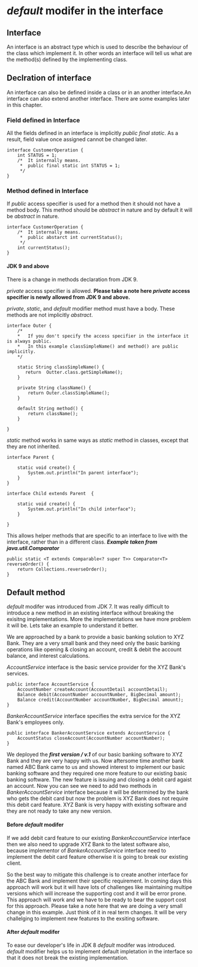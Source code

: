 # _default_ modifer in the interface
## Interface

An interface is an abstract type which is used to describe the behaviour of the class which implement it. In other words an interface will tell us what are the method(s) defined by the implementing class. 

## Declration of interface
An interface can also be defined inside a class or in an another interface.An interface can also extend another interface. There are some examples later in this chapter. 

### Field defined in Interface

All the fields defined in an interface is implicitly *public final static*. As a result, field value once assigned cannot be changed later. 
 
```
interface CustomerOperation {
    int STATUS = 1; 
    /*  It internally means. 
     *  public final static int STATUS = 1; 
     */
}
```
### Method defined in Interface

If *public* access specifier is used for a method then it should not have a method body.  This method should be *abstract* in nature and by default it will be *abstract* in nature. 

```
interface CustomerOperation {
    /*  It internally means. 
     *  public abstarct int currentStatus(); 
     */
    int currentStatus();
}
```

#### JDK 9 and above 
There is a change in methods declaration from JDK 9. 

*private* access specifier is allowed. **Please take a note here *private* access specifier is newly allowed from JDK 9 and above.** 

*private*, *static*, and *default* modifier method must have a body. These methods are not implicitly *abstract*.

```
interface Outer {
    /*  
    *   If you don't specify the access specifier in the interface it is always public.
    *   In this example classSimpleName() and method() are public implicitly. 
    */

    static String classSimpleName() {
       return  Outter.class.getSimpleName();
    }

    private String className() {
        return Outer.classSimpleName();
    }

    default String method() {
        return className();
    }

}
```
*static* method works in same ways as *static* method in classes, except that they are not inherited. 

```
interface Parent {
    
    static void create() {
        System.out.println("In parent interface");
    }
}
```
```
interface Child extends Parent  {

    static void create() {
        System.out.println("In child interface");
    }

}
```
This allows helper methods that are specific to an interface to live with the interface, rather than in a different class.
___Example taken from ***java.util.Comparator***___

```
public static <T extends Comparable<? super T>> Comparator<T> reverseOrder() {
    return Collections.reverseOrder();
}
 ```   

## Default method
*default* modifer was introduced from JDK 7. It was really difficult to introduce a new method in an existing interface without breaking the exisitng implementations. More the implementations we have more problem it will be.  Lets take an example to understand it better. 

We are approached by a bank to provide a basic banking solution to XYZ Bank. They are a very small bank and they need only the basic banking operations like opening & closing an account, credit & debit the account balance, and interest calculations.  

_AccountService_ interface is the basic service provider for the XYZ Bank's services. 
```
public interface AccountService {
    AccountNumber createAccount(AccountDetail accountDetail); 
    Balance debit(AccountNumber accountNumber, BigDecimal amount);
    Balance credit(AccountNumber accountNumber, BigDecimal amount);
}
```
_BankerAccountService_ interface  specifies the extra service for the XYZ Bank's employees only.
```
public interface BankerAccountService extends AccountService {
    AccountStatus closeAccount(AccountNumber accountNumber); 
}
```
We deployed the ***first version / v.1*** of our basic banking software to XYZ Bank and they are very happy with us. 
Now aftersome time another bank named ABC Bank came to us and showed interest to implement our basic banking software and they required one more feature to our existing basic banking software. 
The new feature is issuing and closing a debit card agaist an account. Now you can see we need to add two methods in _BankerAccountService_ interface because it will be determined by the bank who gets the debit card but now the problem is XYZ Bank does not require this debit card feature. XYZ Bank is very happy with existing software and they are not ready to take any new version. 

#### Before _default_ modifer 
If we add debit card feature to our existing _BankerAccountService_ interface then we also need to upgrade XYZ Bank to the latest software also, because implementor of _BankerAccountService_ interface need to implement the debit card feature otherwise it is going to break our existing client. 

So the best way to mitigate this challenge is to create another interface for the ABC Bank and implement their specific requirement. In coming days this approach will work but it will have lots of challenges like maintaining multipe versions which will increase the supporting cost and it will be error prone. 
This approach will work and we have to be ready to bear the support cost for this approach. 
Please take a note here that we are doing a very small change in this example. Just think of it in real term changes. It will be very challelging to implement new features to the exsiting software. 

#### After _default_ modifer 
To ease our developer's life in JDK 8 *default* modifer was introduced. *default* modifier helps us to implement default impletation in the interface so that it does not break the existing implementation. 
